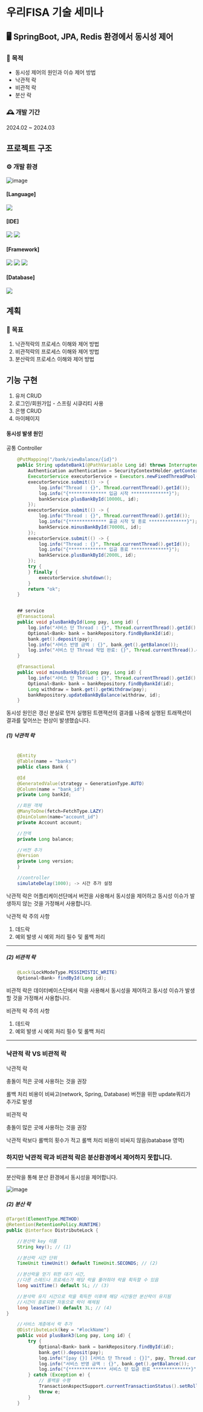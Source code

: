 # 우리FISA 기술 세미나 

## 🖥️ SpringBoot, JPA, Redis 환경에서 동시성 제어 

### 📌 목적
- 동시성 제어의 원인과 이슈 제어 방법
- 낙관적 락
- 비관적 락
- 분산 락
  
### 🕰️ 개발 기간
2024.02 ~ 2024.03

## 프로젝트 구조

### ⚙️ 개발 환경
![image](https://github.com/greeneryjin/Concurrency_issue/assets/87289562/43fb7486-164a-41be-bdb5-1c1881de1fb7)

#### [Language]
<div> 
<img src="https://img.shields.io/badge/jdk 17-437291?style=flat&logo=openjdk&logoColor=white"/> 
</div>

#### [IDE]
<div> 
<img src="https://img.shields.io/badge/eclipse-2C2255?style=flat&logo=eclipseide&logoColor=white"/> 
<img src="https://img.shields.io/badge/intelij-000000?style=flat&logo=intellijidea&logoColor=white"/> 
</div>

#### [Framework]
<div> 
<img src="https://img.shields.io/badge/spring-6DB33F?style=flat&logo=Spring&logoColor=white"/> 
<img src="https://img.shields.io/badge/springBoot-6DB33F?style=flat&logo=Spring boot&logoColor=white"/>
<img src="https://img.shields.io/badge/spring Security-6DB33F?style=flat&logo=Spring Security&logoColor=white"/>
</div>


#### [Database]
<div>
<p> <img src="https://img.shields.io/badge/mysql-4479A1?style=flat&logo=mySql&logoColor=white"/></p>
</div>


## 계획
### 📌 목표
1. 낙관적락의 프로세스 이해와 제어 방법
2. 비관적락의 프로세스 이해와 제어 방법
3. 분산락의 프로세스 이해와 제어 방법

## 기능 구현
1. 유저 CRUD
2. 로그인/회원가입 - 스프링 시큐리티 사용
3. 은행 CRUD
4. 마이페이지

#### 동시성 발생 원인

공통 Controller
```JAVA
    @PutMapping("/bank/viewBalance/{id}")
    public String updateBank1(@PathVariable Long id) throws InterruptedException {
        Authentication authentication = SecurityContextHolder.getContext().getAuthentication();
        ExecutorService executorService = Executors.newFixedThreadPool(3);
        executorService.submit(() -> {
            log.info("Thread : {}", Thread.currentThread().getId());
            log.info("{************** 입금 시작 **************}");
            bankService.plusBankById(10000L, id);
        });
        executorService.submit(() -> {
            log.info("Thread : {}", Thread.currentThread().getId());
            log.info("{************** 출금 시작 및 종료 **************}");
            bankService.minusBankById(70000L, id);
        });
        executorService.submit(() -> {
            log.info("Thread : {}", Thread.currentThread().getId());
            log.info("{************** 입금 종료 **************}");
            bankService.plusBankById(2000L, id);
        });
        try {
        } finally {
            executorService.shutdown();
        }
        return "ok";
    }

```


```JAVA

    ## service
    @Transactional
    public void plusBankById(Long pay, Long id) {
        log.info("서비스 단 Thread : {}", Thread.currentThread().getId());
        Optional<Bank> bank = bankRepository.findByBankId(id);
        bank.get().deposit(pay);
        log.info("서비스 반영 금액 : {}", bank.get().getBalance());
        log.info("서비스 단 Thread 작업 완료: {}", Thread.currentThread().getId());
    }

    @Transactional
    public void minusBankById(Long pay, Long id) {
        log.info("서비스 단 Thread : {}", Thread.currentThread().getId());
        Optional<Bank> bank = bankRepository.findByBankId(id);
        Long withdraw = bank.get().getWithdraw(pay);
        bankRepository.updateBankByBalance(withdraw, id);
    }
```

동시성 원인은 갱신 분실로 먼저 실행된 트랜잭션의 결과를 나중에 실행된 트래잭션이 결과를 덮어쓰는 현상이 발생했습니다.


##### (1) 낙관적 락 

```java

    @Entity
    @Table(name = "banks")
    public class Bank {

    @Id
    @GeneratedValue(strategy = GenerationType.AUTO)
    @Column(name = "bank_id")
    private Long bankId;

    //회원 객체
    @ManyToOne(fetch=FetchType.LAZY)
    @JoinColumn(name="account_id")
    private Account account;

    //잔액
    private Long balance;

    //버전 추가
    @Version 
    private Long version;
    }

    //controller
    simulateDelay(1000); -> 시간 추가 설정 
```

낙관적 락은 어플리케이션단에서 버전을 사용해서 동시성을 제어하고 동시성 이슈가 발생하지 않는 것을 가정해서 사용합니다. 

낙관적 락 주의 사항

1. 데드락
2. 예외 발생 시 예외 처리 필수 및 롤백 처리

----

##### (2) 비관적 락 

```java
    @Lock(LockModeType.PESSIMISTIC_WRITE)
    Optional<Bank> findById(Long id);
```

비관적 락은 데이터베이스단에서 락을 사용해서 동시성을 제어하고 동시성 이슈가 발생할 것을 가정해서 사용합니다. 

비관적 락 주의 사항

1. 데드락
2. 예외 발생 시 예외 처리 필수 및 롤백 처리

----

### 낙관적 락 VS 비관적 락

  낙관적 락
  
   충돌이 적은 곳에 사용하는 것을 권장
   
   롤백 처리 비용이 비싸고(network, Spring, Database) 버전을 위한 update쿼리가 추가로 발생 

비관적 락

   충돌이 많은 곳에 사용하는 것을 권장

   낙관적 락보다 롤백의 횟수가 적고 롤백 처리 비용이 비싸지 않음(batabase 영역)

### 하지만 낙관적 락과 비관적 락은 분산환경에서 제어하지 못합니다.

----

분산락을 통해 분산 환경에서 동시성을 제어합니다.

![image](https://github.com/greeneryjin/Concurrency_issue/assets/87289562/e94d3ef4-cfe1-44c5-a14c-ac68bbb9e520)

##### (2) 분산 락 

```JAVA
@Target(ElementType.METHOD)
@Retention(RetentionPolicy.RUNTIME)
public @interface DistributeLock {

    //분산락 key 이름
    String key(); // (1)

    //분산락 시간 단위
    TimeUnit timeUnit() default TimeUnit.SECONDS; // (2)

    //분산락을 얻기 위한 대기 시간,
    //다른 스레드나 프로세스가 해당 락을 풀어줘야 락을 획득할 수 있음
    long waitTime() default 5L; // (3)

    //분삭락 유지 시간으로 락을 획득한 이후에 해당 시간동안 분산락이 유지됨
    //시간이 종료되면 자동으로 락이 해체됨
    long leaseTime() default 3L; // (4)
}

    //서비스 계층에서 락 추가 
    @DistributeLock(key = "#lockName")
    public void plusBank3(Long pay, Long id) {
        try {
            Optional<Bank> bank = bankRepository.findById(id);
            bank.get().deposit(pay);
            log.info("[pay {}] [서비스 단 Thread : {}]", pay, Thread.currentThread().getId());
            log.info("서비스 반영 금액 : {}", bank.get().getBalance());
            log.info("{************** 서비스 단 입금 완료 **************}");
        } catch (Exception e) {
            // 롤백을 수행
            TransactionAspectSupport.currentTransactionStatus().setRollbackOnly();
            throw e;
        }
    }

```
